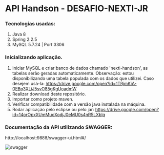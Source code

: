 # API Handson - DESAFIO-NEXTI-JR

### Tecnologias usadas:

1. Java 8
2. Spring 2.2.5
3. MySQL 5.7.24 | Port 3306

### Inicializando aplicação.

1. Iniciar MySQL e criar banco de dados chamado 'nexti-handson', as tabelas serão geradas automaticamente. Observação: estou disponibilizando uma tabela populada com os dados que utilizei. Caso desejem usá-la: https://drive.google.com/open?id=1TRjmKiA-0EBp3XLiJ5svO85gKgUoadmW
2. Realizar download deste repositório.
3. Importar como projeto maven.
4. Verificar compatibilidade com a versão java instalada na máquina.
5. Rodar aplicação pelo eclipse ou pelo jar: https://drive.google.com/open?id=14orOpxXUmMuoXodjJ0eMU0s4nR5LXblq

### Documentação da API utilizando SWAGGER:

http://localhost:9888/swagger-ui.html#/

![swagger](https://user-images.githubusercontent.com/42396610/80668026-1cf85700-8a77-11ea-86ab-5c092b44a030.jpeg)

